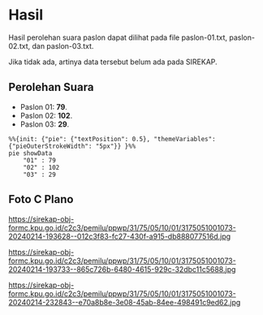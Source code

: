 # Hasil

Hasil perolehan suara paslon dapat dilihat pada file paslon-01.txt, paslon-02.txt, dan paslon-03.txt.

Jika tidak ada, artinya data tersebut belum ada pada SIREKAP.

## Perolehan Suara

 * Paslon 01: **79**.
 * Paslon 02: **102**.
 * Paslon 03: **29**.

```mermaid
%%{init: {"pie": {"textPosition": 0.5}, "themeVariables": {"pieOuterStrokeWidth": "5px"}} }%%
pie showData
    "01" : 79
    "02" : 102
    "03" : 29
```
## Foto C Plano

https://sirekap-obj-formc.kpu.go.id/c2c3/pemilu/ppwp/31/75/05/10/01/3175051001073-20240214-193628--012c3f83-fc27-430f-a915-db888077516d.jpg

https://sirekap-obj-formc.kpu.go.id/c2c3/pemilu/ppwp/31/75/05/10/01/3175051001073-20240214-193733--865c726b-6480-4615-929c-32dbc11c5688.jpg

https://sirekap-obj-formc.kpu.go.id/c2c3/pemilu/ppwp/31/75/05/10/01/3175051001073-20240214-232843--e70a8b8e-3e08-45ab-84ee-498491c9ed62.jpg
